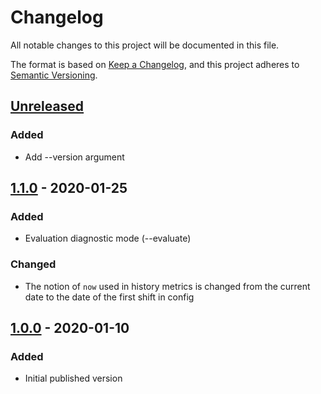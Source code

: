 # Changelog
All notable changes to this project will be documented in this file.

The format is based on [Keep a Changelog](https://keepachangelog.com/en/1.0.0/),
and this project adheres to [Semantic Versioning](https://semver.org/spec/v2.0.0.html).

## [Unreleased]
### Added
- Add --version argument

## [1.1.0] - 2020-01-25
### Added
- Evaluation diagnostic mode (--evaluate)

### Changed
- The notion of `now` used in history metrics is changed from the current date to the date of the first shift
  in config

## [1.0.0] - 2020-01-10
### Added
- Initial published version

[Unreleased]: https://github.com/Dalamar42/or-shifty/compare/v1.1.0...HEAD
[1.1.0]: https://github.com/Dalamar42/or-shifty/compare/v1.0.0...v1.1.0
[1.0.0]: https://github.com/Dalamar42/or-shifty/releases/tag/v1.0.0
